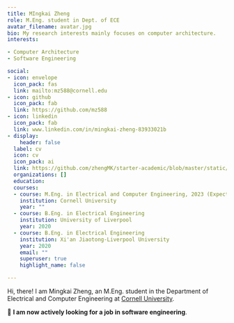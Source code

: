 ```yaml
---
title: MIngkai Zheng
role: M.Eng. student in Dept. of ECE
avatar_filename: avatar.jpg
bio: My research interests mainly focuses on computer architecture.
interests:

- Computer Architecture
- Software Engineering

social:
- icon: envelope
  icon_pack: fas
  link: mailto:mz588@cornell.edu
- icon: github
  icon_pack: fab
  link: https://github.com/mz588
- icon: linkedin
  icon_pack: fab
  link: www.linkedin.com/in/mingkai-zheng-83933021b
- display:
    header: false
  label: cv
  icon: cv
  icon_pack: ai
  link: https://github.com/zhengMK/starter-academic/blob/master/static/uploads/Resume-Mingkai%20Zheng.pdf
  organizations: []
  education:
  courses:
  - course: M.Eng. in Electrical and Computer Engineering, 2023 (Expected)
    institution: Cornell University
    year: ""
  - course: B.Eng. in Electrical Engineering
    institution: University of Liverpool
    year: 2020
  - course: B.Eng. in Electrical Engineering
    institution: Xi'an Jiaotong-Liverpool University
    year: 2020
    email: ""
    superuser: true
    highlight_name: false

---
```


Hi, there! I am Mingkai Zheng, an M.Eng. student in the Department of Electrical and Computer Engineering at [Cornell University](https://www.cornell.edu/). 

🌟 **I am now actively looking for a job in software engineering**.